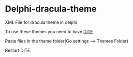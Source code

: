 # Delphi-dracula-theme
XML File for dracula theme in delphi


To use these themes you need to have <a href="https://github.com/RRUZ/delphi-ide-theme-editor">DITE</a>

<p>Paste files in the theme folder(Go settings --> Themes Folder)</p>
Restart DITE.

